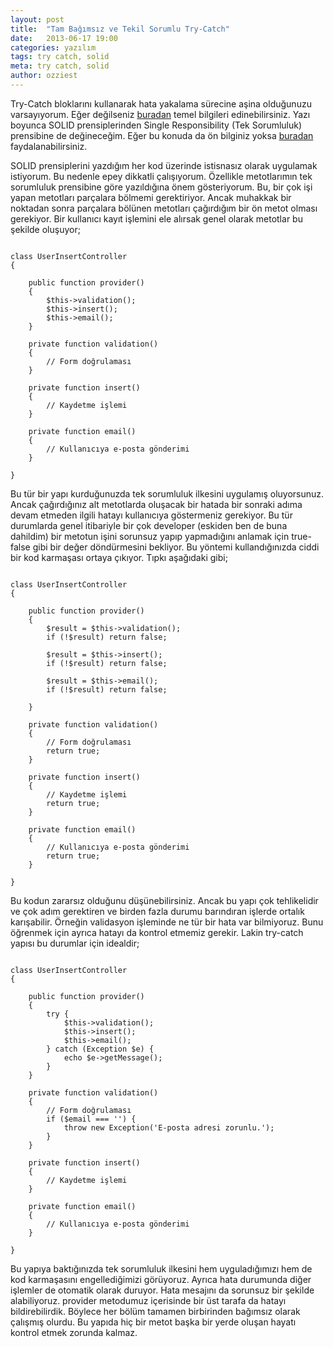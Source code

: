 ```yaml
---
layout: post
title:  "Tam Bağımsız ve Tekil Sorumlu Try-Catch"
date:   2013-06-17 19:00
categories: yazılım
tags: try catch, solid
meta: try catch, solid
author: ozziest
---
```


Try-Catch bloklarını kullanarak hata yakalama sürecine aşina olduğunuzu varsayıyorum. Eğer değilseniz [buradan](https://web.archive.org/web/20140906095623/http://php.net/manual/en/language.exceptions.php) temel bilgileri edinebilirsiniz. Yazı boyunca SOLID prensiplerinden Single Responsibility (Tek Sorumluluk) prensibine de değineceğim. Eğer bu konuda da ön bilginiz yoksa [buradan](https://web.archive.org/web/20140920213104/http://code.tutsplus.com/tutorials/solid-part-1-the-single-responsibility-principle--net-36074) faydalanabilirsiniz.

SOLID prensiplerini yazdığım her kod üzerinde istisnasız olarak uygulamak istiyorum. Bu nedenle epey dikkatli çalışıyorum. Özellikle metotlarımın tek sorumluluk prensibine göre yazıldığına önem gösteriyorum. Bu, bir çok işi yapan metotları parçalara bölmemi gerektiriyor. Ancak muhakkak bir noktadan sonra parçalara bölünen metotları çağırdığım bir ön metot olması gerekiyor. Bir kullanıcı kayıt işlemini ele alırsak genel olarak metotlar bu şekilde oluşuyor;

<pre><code class="language-php">
class UserInsertController
{
 
    public function provider()
    {
        $this->validation();
        $this->insert();
        $this->email();
    }
 
    private function validation()
    {
        // Form doğrulaması
    }
 
    private function insert()
    {
        // Kaydetme işlemi
    }
 
    private function email()
    {
        // Kullanıcıya e-posta gönderimi
    }
 
}
</code></pre>

Bu tür bir yapı kurduğunuzda tek sorumluluk ilkesini uygulamış oluyorsunuz. Ancak çağırdığınız alt metotlarda oluşacak bir hatada bir sonraki adıma devam etmeden ilgili hatayı kullanıcıya göstermeniz gerekiyor. Bu tür durumlarda genel itibariyle bir çok developer (eskiden ben de buna dahildim) bir metotun işini sorunsuz yapıp yapmadığını anlamak için true-false gibi bir değer döndürmesini bekliyor. Bu yöntemi kullandığınızda ciddi bir kod karmaşası ortaya çıkıyor. Tıpkı aşağıdaki gibi;


<pre><code class="language-php">
class UserInsertController
{
 
    public function provider()
    {
        $result = $this->validation();        
        if (!$result) return false;
        
        $result = $this->insert();        
        if (!$result) return false;
        
        $result = $this->email();        
        if (!$result) return false;
        
    }
 
    private function validation()
    {
        // Form doğrulaması
        return true;
    }
 
    private function insert()
    {
        // Kaydetme işlemi
        return true;
    }
 
    private function email()
    {
        // Kullanıcıya e-posta gönderimi
        return true;
    }
 
}
</code></pre>

Bu kodun zararsız olduğunu düşünebilirsiniz. Ancak bu yapı çok tehlikelidir ve çok adım gerektiren ve birden fazla durumu barındıran işlerde ortalık karışabilir. Örneğin validasyon işleminde ne tür bir hata var bilmiyoruz. Bunu öğrenmek için ayrıca hatayı da kontrol etmemiz gerekir. Lakin try-catch yapısı bu durumlar için idealdir;

<pre><code class="language-php">
class UserInsertController
{
 
    public function provider()
    {
        try {
            $this->validation();
            $this->insert();
            $this->email();            
        } catch (Exception $e) {
            echo $e->getMessage();
        }
    }
 
    private function validation()
    {
        // Form doğrulaması
        if ($email === '') {
            throw new Exception('E-posta adresi zorunlu.');
        }
    }
 
    private function insert()
    {
        // Kaydetme işlemi
    }
 
    private function email()
    {
        // Kullanıcıya e-posta gönderimi
    }
 
}
</code></pre>

Bu yapıya baktığınızda tek sorumluluk ilkesini hem uyguladığımızı hem de kod karmaşasını engellediğimizi görüyoruz. Ayrıca hata durumunda diğer işlemler de otomatik olarak duruyor. Hata mesajını da sorunsuz bir şekilde alabiliyoruz. provider metodumuz içerisinde bir üst tarafa da hatayı bildirebilirdik. Böylece her bölüm tamamen birbirinden bağımsız olarak çalışmış olurdu. Bu yapıda hiç bir metot başka bir yerde oluşan hayatı kontrol etmek zorunda kalmaz.

